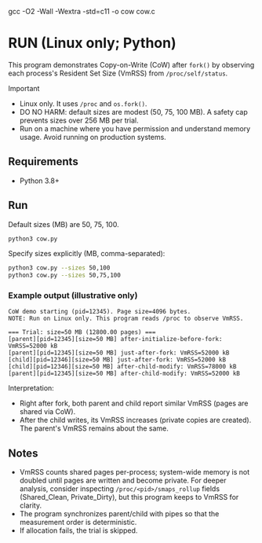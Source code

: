 gcc -O2 -Wall -Wextra -std=c11 -o cow cow.c
# RUN (Linux only; Python)

This program demonstrates Copy-on-Write (CoW) after `fork()` by observing each process's Resident Set Size (VmRSS) from `/proc/self/status`.

Important
- Linux only. It uses `/proc` and `os.fork()`.
- DO NO HARM: default sizes are modest (50, 75, 100 MB). A safety cap prevents sizes over 256 MB per trial.
- Run on a machine where you have permission and understand memory usage. Avoid running on production systems.

## Requirements
- Python 3.8+

## Run
Default sizes (MB) are 50, 75, 100.
```bash
python3 cow.py
```

Specify sizes explicitly (MB, comma-separated):
```bash
python3 cow.py --sizes 50,100
python3 cow.py --sizes 50,75,100
```

### Example output (illustrative only)
```
CoW demo starting (pid=12345). Page size=4096 bytes.
NOTE: Run on Linux only. This program reads /proc to observe VmRSS.

=== Trial: size=50 MB (12800.00 pages) ===
[parent][pid=12345][size=50 MB] after-initialize-before-fork: VmRSS=52000 kB
[parent][pid=12345][size=50 MB] just-after-fork: VmRSS=52000 kB
[child][pid=12346][size=50 MB] just-after-fork: VmRSS=52000 kB
[child][pid=12346][size=50 MB] after-child-modify: VmRSS=78000 kB
[parent][pid=12345][size=50 MB] after-child-modify: VmRSS=52000 kB
```
Interpretation:
- Right after fork, both parent and child report similar VmRSS (pages are shared via CoW).
- After the child writes, its VmRSS increases (private copies are created). The parent's VmRSS remains about the same.

## Notes
- VmRSS counts shared pages per-process; system-wide memory is not doubled until pages are written and become private. For deeper analysis, consider inspecting `/proc/<pid>/smaps_rollup` fields (Shared_Clean, Private_Dirty), but this program keeps to VmRSS for clarity.
- The program synchronizes parent/child with pipes so that the measurement order is deterministic.
- If allocation fails, the trial is skipped.
